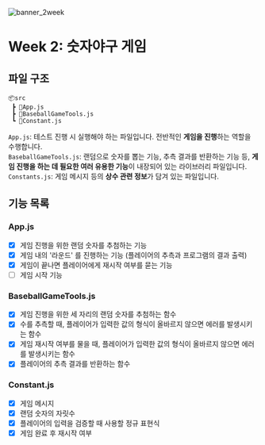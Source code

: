 ![banner_2week](https://user-images.githubusercontent.com/87642422/200178307-5fd083ed-b3ad-4d9a-8291-3a74b9c0aad9.png)
# Week 2: 숫자야구 게임
## 파일 구조
```
📦src
 ┣ 📜App.js
 ┣ 📜BaseballGameTools.js
 ┗ 📜Constant.js
```
`App.js`: 테스트 진행 시 실행해야 하는 파일입니다. 전반적인 **게임을 진행**하는 역할을 수행합니다.  
`BaseballGameTools.js`: 랜덤으로 숫자를 뽑는 기능, 추측 결과를 반환하는 기능 등, **게임 진행을 하는 데 필요한 여러 유용한 기능**이 내장되어 있는 라이브러리 파일입니다.  
`Constants.js`: 게임 메시지 등의 **상수 관련 정보**가 담겨 있는 파일입니다.  

## 기능 목록
### App.js
- [x] 게임 진행을 위한 랜덤 숫자를 추첨하는 기능
- [x] 게임 내의 '라운드' 를 진행하는 기능 (플레이어의 추측과 프로그램의 결과 출력)
- [x] 게임이 끝나면 플레이어에게 재시작 여부를 묻는 기능
- [ ] 게임 시작 기능  
### BaseballGameTools.js
- [x] 게임 진행을 위한 세 자리의 랜덤 숫자를 추첨하는 함수
- [x] 수를 추측할 때, 플레이어가 입력한 값의 형식이 올바르지 않으면 에러를 발생시키는 함수
- [x] 게임 재시작 여부를 물을 때, 플레이어가 입력한 값의 형식이 올바르지 않으면 에러를 발생시키는 함수
- [x] 플레이어의 추측 결과를 반환하는 함수
### Constant.js
- [x] 게임 메시지
- [x] 랜덤 숫자의 자릿수
- [x] 플레이어의 입력을 검증할 때 사용할 정규 표현식
- [x] 게임 완료 후 재시작 여부
